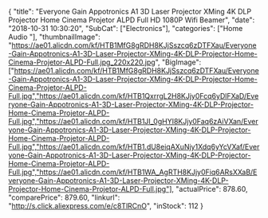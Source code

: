{
	"title": "Everyone Gain Appotronics A1 3D Laser Projector XMing 4K DLP Projector Home Cinema Projetor ALPD Full HD 1080P Wifi Beamer",
	"date": "2018-10-31 10:30:20",
	"SubCat": ["Electronics"],
	"categories": ["Home Audio "],
	"thumbnailImage": "https://ae01.alicdn.com/kf/HTB1MfG8gRDH8KJjSszcq6zDTFXau/Everyone-Gain-Appotronics-A1-3D-Laser-Projector-XMing-4K-DLP-Projector-Home-Cinema-Projetor-ALPD-Full.jpg_220x220.jpg",
	"BigImage": ["https://ae01.alicdn.com/kf/HTB1MfG8gRDH8KJjSszcq6zDTFXau/Everyone-Gain-Appotronics-A1-3D-Laser-Projector-XMing-4K-DLP-Projector-Home-Cinema-Projetor-ALPD-Full.jpg","https://ae01.alicdn.com/kf/HTB1QxrrgL2H8KJjy0Fcq6yDlFXaD/Everyone-Gain-Appotronics-A1-3D-Laser-Projector-XMing-4K-DLP-Projector-Home-Cinema-Projetor-ALPD-Full.jpg","https://ae01.alicdn.com/kf/HTB1JI_0gHYI8KJjy0Faq6zAiVXan/Everyone-Gain-Appotronics-A1-3D-Laser-Projector-XMing-4K-DLP-Projector-Home-Cinema-Projetor-ALPD-Full.jpg","https://ae01.alicdn.com/kf/HTB1.dU8eiqAXuNjy1Xdq6yYcVXaf/Everyone-Gain-Appotronics-A1-3D-Laser-Projector-XMing-4K-DLP-Projector-Home-Cinema-Projetor-ALPD-Full.jpg","https://ae01.alicdn.com/kf/HTB1WA_AgRTH8KJjy0Fiq6ARsXXaB/Everyone-Gain-Appotronics-A1-3D-Laser-Projector-XMing-4K-DLP-Projector-Home-Cinema-Projetor-ALPD-Full.jpg"],
	"actualPrice": 878.60,
	"comparePrice": 879.60,
	"linkurl": "http://s.click.aliexpress.com/e/c8TlRCnO",
	"inStock": 112
}
